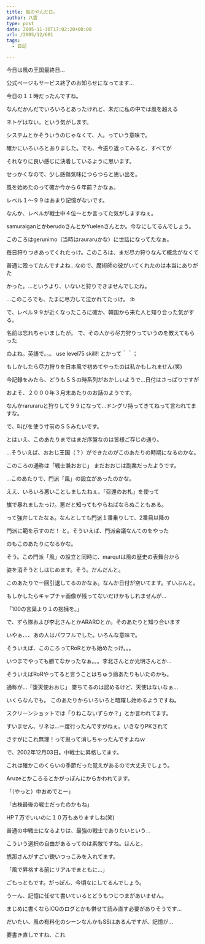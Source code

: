 ```yaml
---
title: 風のやんだ日。
author: 八雲
type: post
date: 2005-11-30T17:02:20+00:00
url: /2005/12/681
tags:
  - 日記

---
```

今日は風の王国最終日…
  
公式ページもサービス終了のお知らせになってます…
  
今日の１１時だったんですね。

なんだかんだでいろいろとあったけれど、未だに私の中では風を超える
  
ネトゲはない。という気がします。
  
システムとかそういうのじゃなくて、人。っていう意味で。
  
確かにいろいろとありました。でも、今振り返ってみると、すべてが
  
それなりに良い感じに決着しているように思います。

せっかくなので、少し感傷気味につらつらと思い出を。

風を始めたのって確か今から６年前？かなぁ。
  
レベル１～９９はあまり記憶がないです。
  
なんか、レベルが戦士中４位～とか言ってた気がしますねぇ。
  
samuraiganとかberudoさんとかYuelenさんとか。今なにしてるんでしょう。
  
このころはgerunimo（当時はrauraruかな）に世話になってたなぁ。
  
毎日狩りつきあってくれたっけ。このころは、まだ尽力狩りなんて概念がなくて
  
普通に殴ってたんですよね…なので、魔術師の彼がいてくれたのは本当にありがた
  
かった。…というより、いないと狩りできませんでしたね。
  
…このころでも、たまに尽力して泣かれてたっけ。 :b
  
で、レベル９９が近くなったころに確か、韓国から来た人と知り合った気がする。
  
名前は忘れちゃいましたが。 で、その人から尽力狩りっていうのを教えてもらった
  
のよね。英語で。。。 use level75 skill!! とかって＾＾；
  
もしかしたら尽力狩りを日本風で初めてやったのは私かもしれません(笑)

今記録をみたら、どうもＳＳの時系列がおかしいようで…日付はさっぱりですが
  
およそ、２０００年３月末あたりのお話のようです。
  
なんかraruraruと狩りして９９になって…ドングリ持ってきてねって言われてますな。
  
で、叫びを使う寸前のＳＳみたいです。

とはいえ、このあたりまではまだ序盤なのは皆様ご存じの通り。

…そういえば、おおじ王国（？）ができたのがこのあたりの時期になるのかな。
  
このころの通称は「戦士兼おおじ」 まだおおじは副業だったようです。

…このあたりで、門派「風」の設立があったのかな。
  
ええ、いろいろ悪いことしましたねぇ。「召還のお札」を使って
  
旗で暴れましたっけ。悪だと知ってもやらねばならぬこともある。
  
って強弁してたなぁ。なんとしても門派１番乗りして、2番目以降の
  
門派に範を示すのだ！ と。そういえば、門派会議なんてのをやった
  
のもこのあたりになるかな。

そう。この門派「風」の設立と同時に、marqutは風の歴史の表舞台から
  
姿を消そうとしはじめます。そう。だんだんと。
  
このあたりで一回引退してるのかなぁ。なんか日付が空いてます。ずいぶんと。
  
もしかしたらキャプチャ画像が残ってないだけかもしれませんが…
  
「100の言葉より１の抱擁を。」

で、ずら隊および李北さんとかARAROとか。そのあたりと知り合います
  
いやぁ、、、あの人はパワフルでした。いろんな意味で。
  
そういえば、このころってRoRとかも始めたっけ。。。
  
いつまでやっても勝てなかったなぁ。。。李北さんとか光明さんとか…
  
そういえばRoRやってると言うことはちゅう爺あたりもいたのかも。
  
通称が…「堕天使おおじ」 墜ちてるのは認めるけど、天使はないなぁ…
  
いくらなんでも。 このあたりからいろいろと暗躍し始めるようですね。

スクリーンショットでは「りねこないずらか？」とか言われてます。
  
すいません、リネは…一度行ったんですがねぇ。いきなりPKされて
  
さすがにこれ無理！って思って消しちゃったんですよねｗ

で、2002年12月03日。中戦士に昇格してます。
  
これは確かこのくらいの季節だった覚えがあるので大丈夫でしょう。
  
Aruzeとかころるとかがっぽんにからかわれてます。
  
「（やっと）中おめでとー」
  
「古株最後の戦士だったのかもね」
  
HP７万でいいのに１０万もありますしね(笑)
  
普通の中戦士になるよりは、最強の戦士でありたいという…
  
こういう選択の自由があるってのは素敵ですね。ほんと。
  
悠那さんがすごい鋭いつっこみを入れてます。
  
「風で昇格する前にリアルでまともに…」
  
ごもっともです。がっぽん、今頃なにしてるんでしょう。

うーん、記憶に任せて書いているとどうもつじつまがあいません。
  
まじめに書くならICQのログとかも併せて読み直す必要がありそうです…
  
だいたい、風の有料化のシーンなんかもSSはあるんですが、記憶が…
  
要書き直しですね、これ
